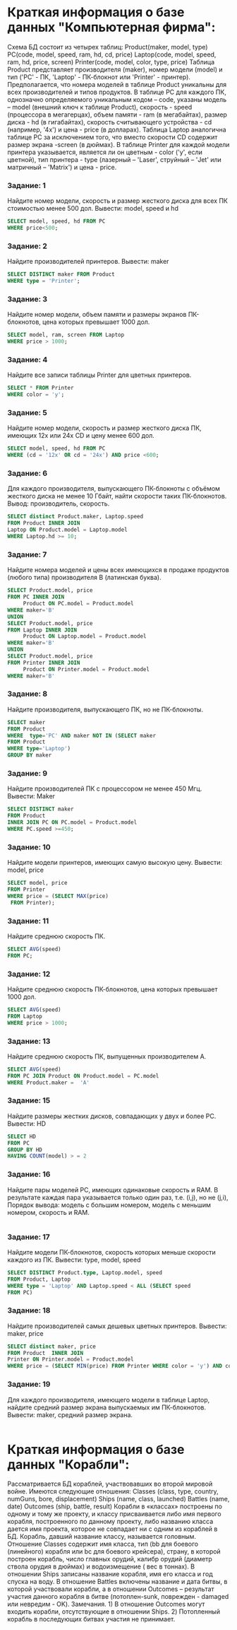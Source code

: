 # Краткая информация о базе данных "Компьютерная фирма":
Схема БД состоит из четырех таблиц:
Product(maker, model, type)
PC(code, model, speed, ram, hd, cd, price)
Laptop(code, model, speed, ram, hd, price, screen)
Printer(code, model, color, type, price)
Таблица Product представляет производителя (maker), номер модели (model) и тип ('PC' - ПК, 'Laptop' - ПК-блокнот или 'Printer' - принтер). Предполагается, что номера моделей в таблице Product уникальны для всех производителей и типов продуктов. В таблице PC для каждого ПК, однозначно определяемого уникальным кодом – code, указаны модель – model (внешний ключ к таблице Product), скорость - speed (процессора в мегагерцах), объем памяти - ram (в мегабайтах), размер диска - hd (в гигабайтах), скорость считывающего устройства - cd (например, '4x') и цена - price (в долларах). Таблица Laptop аналогична таблице РС за исключением того, что вместо скорости CD содержит размер экрана -screen (в дюймах). В таблице Printer для каждой модели принтера указывается, является ли он цветным - color ('y', если цветной), тип принтера - type (лазерный – 'Laser', струйный – 'Jet' или матричный – 'Matrix') и цена - price.

### Задание: 1
Найдите номер модели, скорость и размер жесткого диска для всех ПК стоимостью менее 500 дол. Вывести: model, speed и hd
```sql
SELECT model, speed, hd FROM PC
WHERE price<500;
```
### Задание: 2
Найдите производителей принтеров. Вывести: maker
```sql
SELECT DISTINCT maker FROM Product
WHERE type = 'Printer';
```
### Задание: 3
Найдите номер модели, объем памяти и размеры экранов ПК-блокнотов, цена которых превышает 1000 дол.
```sql
SELECT model, ram, screen FROM Laptop
WHERE price > 1000;
```
### Задание: 4
Найдите все записи таблицы Printer для цветных принтеров.
```sql
SELECT * FROM Printer
WHERE color = 'y';
```
### Задание: 5
Найдите номер модели, скорость и размер жесткого диска ПК, имеющих 12x или 24x CD и цену менее 600 дол.
```sql
SELECT model, speed, hd FROM PC
WHERE (cd = '12x' OR cd = '24x') AND price <600;
```
### Задание: 6
Для каждого производителя, выпускающего ПК-блокноты c объёмом жесткого диска не менее 10 Гбайт, найти скорости таких ПК-блокнотов. Вывод: производитель, скорость.
```sql
SELECT distinct Product.maker, Laptop.speed
FROM Product INNER JOIN 
Laptop ON Product.model = Laptop.model
WHERE Laptop.hd >= 10;
```
### Задание: 7
Найдите номера моделей и цены всех имеющихся в продаже продуктов (любого типа) производителя B (латинская буква).
```sql
SELECT Product.model, price
FROM PC INNER JOIN   
     Product ON PC.model = Product.model
WHERE maker='B'
UNION
SELECT Product.model, price 
FROM Laptop INNER JOIN   
     Product ON Laptop.model = Product.model
WHERE maker='B'
UNION
SELECT Product.model, price 
FROM Printer INNER JOIN   
     Product ON Printer.model = Product.model
WHERE maker='B'
```
### Задание: 8
Найдите производителя, выпускающего ПК, но не ПК-блокноты.
```sql
SELECT maker
FROM Product
WHERE  type='PC' AND maker NOT IN (SELECT maker
FROM Product
WHERE type='Laptop')
GROUP BY maker
```
### Задание: 9
Найдите производителей ПК с процессором не менее 450 Мгц. Вывести: Maker
```sql
SELECT DISTINCT maker
FROM Product 
INNER JOIN PC ON PC.model = Product.model
WHERE PC.speed >=450;
```
### Задание: 10
Найдите модели принтеров, имеющих самую высокую цену. Вывести: model, price
```sql
SELECT model, price
FROM Printer
WHERE price = (SELECT MAX(price)
 FROM Printer);
```
### Задание: 11
Найдите среднюю скорость ПК.
```sql
SELECT AVG(speed)
FROM PC;
```
### Задание: 12
Найдите среднюю скорость ПК-блокнотов, цена которых превышает 1000 дол.
```sql
SELECT AVG(speed)
FROM Laptop
WHERE price > 1000;
```
### Задание: 13
Найдите среднюю скорость ПК, выпущенных производителем A.
```sql
SELECT AVG(speed)
FROM PC JOIN Product ON Product.model = PC.model
WHERE Product.maker =  'A'
```
### Задание: 15
Найдите размеры жестких дисков, совпадающих у двух и более PC. Вывести: HD
```sql
SELECT HD
FROM PC
GROUP BY HD
HAVING COUNT(model) > = 2
```
### Задание: 16
Найдите пары моделей PC, имеющих одинаковые скорость и RAM. В результате каждая пара указывается только один раз, т.е. (i,j), но не (j,i), Порядок вывода: модель с большим номером, модель с меньшим номером, скорость и RAM.
```sql
```
### Задание: 17
Найдите модели ПК-блокнотов, скорость которых меньше скорости каждого из ПК.
Вывести: type, model, speed
```sql
SELECT DISTINCT Product.type, Laptop.model, speed
FROM Product, Laptop
WHERE type = 'Laptop' AND Laptop.speed < ALL (SELECT speed 
FROM PC)
```
### Задание: 18
Найдите производителей самых дешевых цветных принтеров. Вывести: maker, price
```sql
SELECT distinct maker, price
FROM Product  INNER JOIN 
Printer ON Printer.model = Product.model
WHERE price = (SELECT MIN(price) FROM Printer WHERE color = 'y') AND color = 'y'
```
### Задание: 19
Для каждого производителя, имеющего модели в таблице Laptop, найдите средний размер экрана выпускаемых им ПК-блокнотов.
Вывести: maker, средний размер экрана.
```sql
```






# Краткая информация о базе данных "Корабли":
Рассматривается БД кораблей, участвовавших во второй мировой войне. Имеются следующие отношения:
Classes (class, type, country, numGuns, bore, displacement)
Ships (name, class, launched)
Battles (name, date)
Outcomes (ship, battle, result)
Корабли в «классах» построены по одному и тому же проекту, и классу присваивается либо имя первого корабля, построенного по данному проекту, либо названию класса дается имя проекта, которое не совпадает ни с одним из кораблей в БД. Корабль, давший название классу, называется головным.
Отношение Classes содержит имя класса, тип (bb для боевого (линейного) корабля или bc для боевого крейсера), страну, в которой построен корабль, число главных орудий, калибр орудий (диаметр ствола орудия в дюймах) и водоизмещение ( вес в тоннах). В отношении Ships записаны название корабля, имя его класса и год спуска на воду. В отношение Battles включены название и дата битвы, в которой участвовали корабли, а в отношении Outcomes – результат участия данного корабля в битве (потоплен-sunk, поврежден - damaged или невредим - OK).
Замечания. 1) В отношение Outcomes могут входить корабли, отсутствующие в отношении Ships. 2) Потопленный корабль в последующих битвах участия не принимает.

